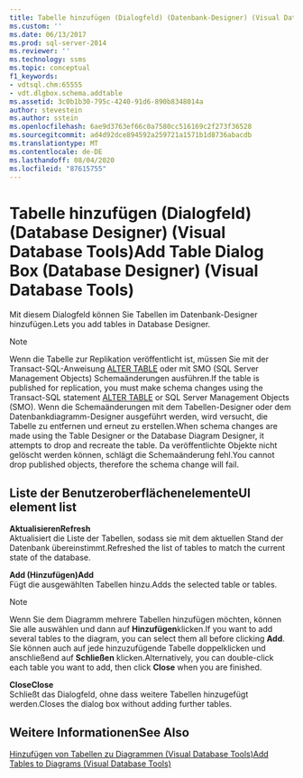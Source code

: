 ```yaml
---
title: Tabelle hinzufügen (Dialogfeld) (Datenbank-Designer) (Visual Database Tools) | Microsoft-Dokumentation
ms.custom: ''
ms.date: 06/13/2017
ms.prod: sql-server-2014
ms.reviewer: ''
ms.technology: ssms
ms.topic: conceptual
f1_keywords:
- vdtsql.chm:65555
- vdt.dlgbox.schema.addtable
ms.assetid: 3c0b1b30-795c-4240-91d6-890b8348014a
author: stevestein
ms.author: sstein
ms.openlocfilehash: 6ae9d3763ef66c0a7580cc516169c2f273f36528
ms.sourcegitcommit: ad4d92dce894592a259721a1571b1d8736abacdb
ms.translationtype: MT
ms.contentlocale: de-DE
ms.lasthandoff: 08/04/2020
ms.locfileid: "87615755"
---
```

# <a name="add-table-dialog-box-database-designer-visual-database-tools"></a><span data-ttu-id="8a10f-102">Tabelle hinzufügen (Dialogfeld) (Database Designer) (Visual Database Tools)</span><span class="sxs-lookup"><span data-stu-id="8a10f-102">Add Table Dialog Box (Database Designer) (Visual Database Tools)</span></span>
  <span data-ttu-id="8a10f-103">Mit diesem Dialogfeld können Sie Tabellen im Datenbank-Designer hinzufügen.</span><span class="sxs-lookup"><span data-stu-id="8a10f-103">Lets you add tables in Database Designer.</span></span>  
  
> [!NOTE]  
>  <span data-ttu-id="8a10f-104">Wenn die Tabelle zur Replikation veröffentlicht ist, müssen Sie mit der Transact-SQL-Anweisung [ALTER TABLE](/sql/t-sql/statements/alter-table-transact-sql) oder mit SMO (SQL Server Management Objects) Schemaänderungen ausführen.</span><span class="sxs-lookup"><span data-stu-id="8a10f-104">If the table is published for replication, you must make schema changes using the Transact-SQL statement [ALTER TABLE](/sql/t-sql/statements/alter-table-transact-sql) or SQL Server Management Objects (SMO).</span></span> <span data-ttu-id="8a10f-105">Wenn die Schemaänderungen mit dem Tabellen-Designer oder dem Datenbankdiagramm-Designer ausgeführt werden, wird versucht, die Tabelle zu entfernen und erneut zu erstellen.</span><span class="sxs-lookup"><span data-stu-id="8a10f-105">When schema changes are made using the Table Designer or the Database Diagram Designer, it attempts to drop and recreate the table.</span></span> <span data-ttu-id="8a10f-106">Da veröffentlichte Objekte nicht gelöscht werden können, schlägt die Schemaänderung fehl.</span><span class="sxs-lookup"><span data-stu-id="8a10f-106">You cannot drop published objects, therefore the schema change will fail.</span></span>  
  
## <a name="ui-element-list"></a><span data-ttu-id="8a10f-107">Liste der Benutzeroberflächenelemente</span><span class="sxs-lookup"><span data-stu-id="8a10f-107">UI element list</span></span>  
 <span data-ttu-id="8a10f-108">**Aktualisieren**</span><span class="sxs-lookup"><span data-stu-id="8a10f-108">**Refresh**</span></span>  
 <span data-ttu-id="8a10f-109">Aktualisiert die Liste der Tabellen, sodass sie mit dem aktuellen Stand der Datenbank übereinstimmt.</span><span class="sxs-lookup"><span data-stu-id="8a10f-109">Refreshed the list of tables to match the current state of the database.</span></span>  
  
 <span data-ttu-id="8a10f-110">**Add (Hinzufügen)**</span><span class="sxs-lookup"><span data-stu-id="8a10f-110">**Add**</span></span>  
 <span data-ttu-id="8a10f-111">Fügt die ausgewählten Tabellen hinzu.</span><span class="sxs-lookup"><span data-stu-id="8a10f-111">Adds the selected table or tables.</span></span>  
  
> [!NOTE]  
>  <span data-ttu-id="8a10f-112">Wenn Sie dem Diagramm mehrere Tabellen hinzufügen möchten, können Sie alle auswählen und dann auf **Hinzufügen**klicken.</span><span class="sxs-lookup"><span data-stu-id="8a10f-112">If you want to add several tables to the diagram, you can select them all before clicking **Add**.</span></span> <span data-ttu-id="8a10f-113">Sie können auch auf jede hinzuzufügende Tabelle doppelklicken und anschließend auf **Schließen** klicken.</span><span class="sxs-lookup"><span data-stu-id="8a10f-113">Alternatively, you can double-click each table you want to add, then click **Close** when you are finished.</span></span>  
  
 <span data-ttu-id="8a10f-114">**Close**</span><span class="sxs-lookup"><span data-stu-id="8a10f-114">**Close**</span></span>  
 <span data-ttu-id="8a10f-115">Schließt das Dialogfeld, ohne dass weitere Tabellen hinzugefügt werden.</span><span class="sxs-lookup"><span data-stu-id="8a10f-115">Closes the dialog box without adding further tables.</span></span>  
  
## <a name="see-also"></a><span data-ttu-id="8a10f-116">Weitere Informationen</span><span class="sxs-lookup"><span data-stu-id="8a10f-116">See Also</span></span>  
 [<span data-ttu-id="8a10f-117">Hinzufügen von Tabellen zu Diagrammen &#40;Visual Database Tools&#41;</span><span class="sxs-lookup"><span data-stu-id="8a10f-117">Add Tables to Diagrams &#40;Visual Database Tools&#41;</span></span>](visual-database-tools.md)  
  
  

